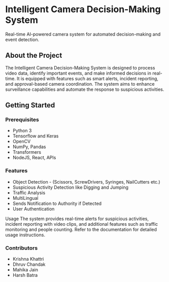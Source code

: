 # Intelligent Camera Decision-Making System

Real-time AI-powered camera system for automated decision-making and event detection.

## About the Project

The Intelligent Camera Decision-Making System is designed to process video data, identify important events, and make informed decisions in real-time. It is equipped with features such as smart alerts, incident reporting, and approval-based camera coordination. The system aims to enhance surveillance capabilities and automate the response to suspicious activities.

## Getting Started

### Prerequisites

- Python 3
- Tensorflow and Keras
- OpenCV
- NumPy, Pandas
- Transformers
- NodeJS, React, APIs

### Features
- Object Detection - (Scissors, ScrewDrivers, Syringes, NailCutters etc.)
- Suspicious Activity Detection like Digging and Jumping
- Traffic Analysis
- MultiLingual
- Sends Notification to Authority if Detected
- User Authentication
  

Usage
The system provides real-time alerts for suspicious activities, incident reporting with video clips, and additional features such as traffic monitoring and people counting. Refer to the documentation for detailed usage instructions.
### Contributors
- Krishna Khattri
- Dhruv Chandak 
- Mahika Jain
- Harsh Batra 
